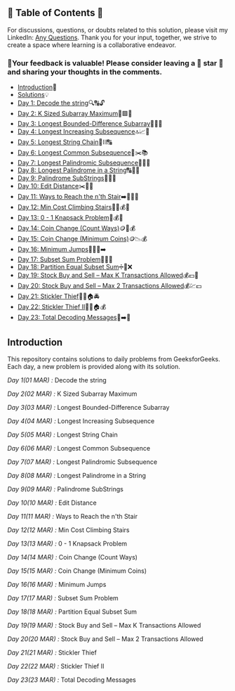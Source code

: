 ## 📜 Table of Contents 📜

For discussions, questions, or doubts related to this solution, please visit my LinkedIn: [Any Questions](https://www.linkedin.com/in/het-patel-8b110525a/). Thank you for your input, together, we strive to create a space where learning is a collaborative endeavor.

### 🔮Your feedback is valuable! Please consider leaving a 🌟 star 🌟 and sharing your thoughts in the comments.

- [Introduction](https://github.com/Hunterdii/GeeksforGeeks-POTD/blob/main/README.md)📝
- [Solutions](/March%202025%20GFG%20SOLUTION)💡
- [Day 1: Decode the string](01(Mar)%20Decode%20the%20string.md)🔍🔠🔓
- [Day 2: K Sized Subarray Maximum](02(Mar)%20K%20Sized%20Subarray%20Maximum.md)🔢🟩🔄
- [Day 3: Longest Bounded-Difference Subarray](03(Mar)%20Longest%20Bounded-Difference%20Subarray.md)📏🔢🟰
- [Day 4: Longest Increasing Subsequence](04(Mar)%20Longest%20Increasing%20Subsequence.md)🔝📈🧩
- [Day 5: Longest String Chain](05(Mar)%20Longest%20String%20Chain.md)🔗⛓️🔠
- [Day 6: Longest Common Subsequence](06(Mar)%20Longest%20Common%20Subsequence.md)📏✂️📚
- [Day 7: Longest Palindromic Subsequence](07(Mar)%20Longest%20Palindromic%20Subsequence.md)🔁💫🔬
- [Day 8: Longest Palindrome in a String](08(Mar)%20Longest%20Palindrome%20in%20a%20String.md)🔠📏🔄
- [Day 9: Palindrome SubStrings](09(Mar)%20Palindrome%20SubStrings.md)📜🔄🔢
- [Day 10: Edit Distance](10(Mar)%20Edit%20Distance.md)✂️🧮🔢
- [Day 11: Ways to Reach the n'th Stair](11(Mar)%20Ways%20to%20Reach%20the%20n'th%20Stair.md)➡️🏃‍♂️🔢
- [Day 12: Min Cost Climbing Stairs](12(Mar)%20Min%20Cost%20Climbing%20Stairs.md)🏃‍♂️💰🔝
- [Day 13: 0 - 1 Knapsack Problem](13(Mar)%200%20-%201%20Knapsack%20Problem.md)🎒💰🔢
- [Day 14: Coin Change (Count Ways)](14(Mar)%20Coin%20Change%20(Count%20Ways).md)🪙🔢💰
- [Day 15: Coin Change (Minimum Coins)](15(Mar)%20Coin%20Change%20(Minimum%20Coins).md)🪙📉💰
- [Day 16: Minimum Jumps](16(Mar)%20Minimum%20Jumps.md)🏃‍♂️💨➡️
- [Day 17: Subset Sum Problem](17(Mar)%20Subset%20Sum%20Problem.md)🎯🔢✅
- [Day 18: Partition Equal Subset Sum](18(Mar)%20Partition%20Equal%20Subset%20Sum.md)➗🔢❌
- [Day 19: Stock Buy and Sell – Max K Transactions Allowed](19(Mar)%20Stock%20Buy%20and%20Sell%20–%20Max%20K%20Transactions%20Allowed.md)💰💵🛒
- [Day 20: Stock Buy and Sell – Max 2 Transactions Allowed](20(Mar)%20Stock%20Buy%20and%20Sell%20–%20Max%202%20Transactions%20Allowed.md)💰💹💵
- [Day 21: Stickler Thief](21(Mar)%20Stickler%20Thief.md)🦹‍♂️🏠🚔
- [Day 22: Stickler Thief II](22(Mar)%20Stickler%20Thief%20II.md)🦹‍♂️🏠💰
- [Day 23: Total Decoding Messages](23(Mar)%20Total%20Decoding%20Messages.md)🔢➡️🔡	



## Introduction

This repository contains solutions to daily problems from GeeksforGeeks. Each day, a new problem is provided along with its solution.

*Day 1(01 MAR) :* Decode the string

*Day 2(02 MAR) :* K Sized Subarray Maximum

*Day 3(03 MAR) :* Longest Bounded-Difference Subarray 

*Day 4(04 MAR) :* Longest Increasing Subsequence

*Day 5(05 MAR) :* Longest String Chain

*Day 6(06 MAR) :* Longest Common Subsequence 

*Day 7(07 MAR) :* Longest Palindromic Subsequence

*Day 8(08 MAR) :* Longest Palindrome in a String

*Day 9(09 MAR) :* Palindrome SubStrings 

*Day 10(10 MAR) :* Edit Distance

*Day 11(11 MAR) :* Ways to Reach the n'th Stair

*Day 12(12 MAR) :* Min Cost Climbing Stairs

*Day 13(13 MAR) :* 0 - 1 Knapsack Problem

*Day 14(14 MAR) :* Coin Change (Count Ways)

*Day 15(15 MAR) :* Coin Change (Minimum Coins)

*Day 16(16 MAR) :* Minimum Jumps

*Day 17(17 MAR) :* Subset Sum Problem 

*Day 18(18 MAR) :* Partition Equal Subset Sum 

*Day 19(19 MAR) :* Stock Buy and Sell – Max K Transactions Allowed

*Day 20(20 MAR) :* Stock Buy and Sell – Max 2 Transactions Allowed 

*Day 21(21 MAR) :* Stickler Thief

*Day 22(22 MAR) :* Stickler Thief II 

*Day 23(23 MAR) :* Total Decoding Messages

<!--*Day 24(24 MAR) :* 

*Day 25(25 MAR) :* 

*Day 26(26 MAR) :* 

*Day 27(27 MAR) :* 

*Day 28(28 MAR) :* -->
